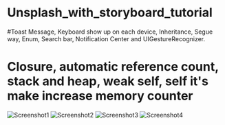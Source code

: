 # Unsplash_with_storyboard_tutorial

#Toast Message, Keyboard show up on each device, Inheritance, Segue way, Enum, Search bar, Notification Center and UIGestureRecognizer.

# Closure, automatic reference count, stack and heap, weak self, self it's make increase memory counter

![Screenshot1](https://github.com/iOS-Xcode/Unsplash_with_storyboard_tutorial/tree/main/Unsplash_with_storyboard_tutorial/screenshot1.png?raw=true "screenshot1")
![Screenshot2](https://github.com/iOS-Xcode/Unsplash_with_storyboard_tutorial/tree/main/Unsplash_with_storyboard_tutorial/screenshot2.png?raw=true "screenshot2")
![Screenshot3](https://github.com/iOS-Xcode/Unsplash_with_storyboard_tutorial/tree/main/Unsplash_with_storyboard_tutorial/screenshot3.png?raw=true "screenshot3")
![Screenshot4](https://github.com/iOS-Xcode/Unsplash_with_storyboard_tutorial/tree/main/Unsplash_with_storyboard_tutorial/screenshot4.png?raw=true "screenshot4")
